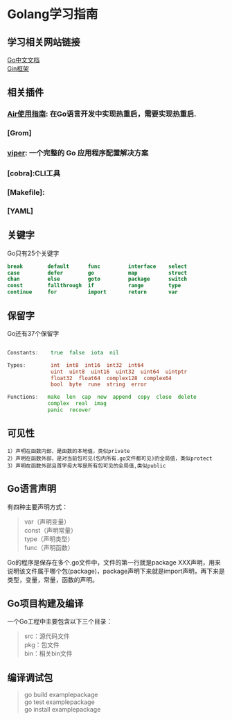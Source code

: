 # Golang学习指南

## 学习相关网站链接

[Go中文文档](https://www.topgoer.com)  
[Gin框架](https://www.topgoer.com/gin%E6%A1%86%E6%9E%B6/%E7%AE%80%E4%BB%8B.html)  

## 相关插件

### [Air使用指南]: 在**Go**语言开发中实现热重启，需要实现热重启.

### [Grom]

### [viper]: 一个完整的 Go 应用程序配置解决方案

### [cobra]:CLI工具

### [Makefile]:

### [YAML]
## 关键字

Go只有25个关键字

```Go
break        default      func         interface    select
case         defer        go           map          struct
chan         else         goto         package      switch
const        fallthrough  if           range        type  
continue     for          import       return       var
```

## 保留字

Go还有37个保留字

```Go

Constants:    true  false  iota  nil

Types:        int  int8  int16  int32  int64  
              uint  uint8  uint16  uint32  uint64  uintptr
              float32  float64  complex128  complex64
              bool  byte  rune  string  error

Functions:   make  len  cap  new  append  copy  close  delete
             complex  real  imag
             panic  recover

```

## 可见性

    1）声明在函数内部，是函数的本地值，类似private
    2）声明在函数外部，是对当前包可见(包内所有.go文件都可见)的全局值，类似protect
    3）声明在函数外部且首字母大写是所有包可见的全局值,类似public

## Go语言声明

有四种主要声明方式：

> var（声明变量）  
> const（声明常量）  
> type（声明类型）  
> func（声明函数）   

Go的程序是保存在多个.go文件中，文件的第一行就是package XXX声明，用来说明该文件属于哪个包(package)，package声明下来就是import声明，再下来是类型，变量，常量，函数的声明。

## Go项目构建及编译

一个Go工程中主要包含以下三个目录：

> src：源代码文件  
> pkg：包文件  
> bin：相关bin文件  

## 编译调试包

> go build examplepackage  
> go test examplepackage  
> go install examplepackage  

[air使用指南]: ./air
[viper]: https://github.com/spf13/viper#section-readme

